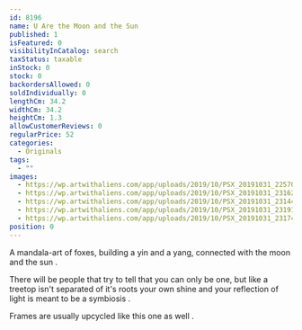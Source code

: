 ```yaml
---
id: 8196
name: U Are the Moon and the Sun
published: 1
isFeatured: 0
visibilityInCatalog: search
taxStatus: taxable
inStock: 0
stock: 0
backordersAllowed: 0
soldIndividually: 0
lengthCm: 34.2
widthCm: 34.2
heightCm: 1.3
allowCustomerReviews: 0
regularPrice: 52
categories:
  - Originals
tags:
  - ""
images:
  - https://wp.artwithaliens.com/app/uploads/2019/10/PSX_20191031_225700-01-scaled.jpeg
  - https://wp.artwithaliens.com/app/uploads/2019/10/PSX_20191031_231621-01-scaled.jpeg
  - https://wp.artwithaliens.com/app/uploads/2019/10/PSX_20191031_231440-01-scaled.jpeg
  - https://wp.artwithaliens.com/app/uploads/2019/10/PSX_20191031_231914-01-scaled.jpeg
  - https://wp.artwithaliens.com/app/uploads/2019/10/PSX_20191031_231742-01-scaled.jpeg
position: 0
---
```


A mandala-art of foxes, building a yin and a yang, connected with the moon and the sun .

There will be people that try to tell that you can only be one, but like a treetop isn't separated of it's roots your own shine and your reflection of light is meant to be a symbiosis .

Frames are usually upcycled like this one as well .
